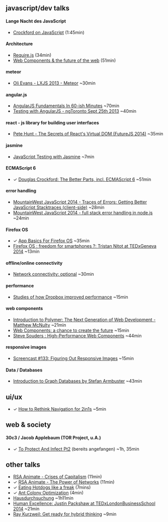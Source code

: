 javascript/dev talks
----------------------

#### Lange Nacht des JavaScript
- [Crockford on JavaScript](https://www.youtube.com/watch?v=JxAXlJEmNMg) (1:45min)

#### Architecture
- [Require.js](https://www.youtube.com/watch?v=vWGuaZOTR4U) (34min)
- [Web Components & the future of the web](https://www.youtube.com/watch?v=Byux3Jfw5e8) (51min)

#### meteor  
- [Oli Evans - LXJS 2013 - Meteor](https://www.youtube.com/watch?v=jFiLPpTKK-I&feature=youtu.be) ~30min  

#### angular.js  
- [AngularJS Fundamentals In 60-ish Minutes](https://www.youtube.com/watch?v=i9MHigUZKEM&feature=youtu.be) ~70min 
- [Testing with AngularJS - ngToronto Sept 25th 2013](https://www.youtube.com/watch?v=AKwqfHm-3ZQ&feature=youtu.be) ~40min 

#### react - js library for building user interfaces  
- [Pete Hunt - The Secrets of React's Virtual DOM (FutureJS 2014)](https://www.youtube.com/watch?v=-DX3vJiqxm4) ~35min 

#### jasmine  
- [JavaScript Testing with Jasmine](http://vimeo.com/71326996) ~7min 

#### ECMAScript 6  
- &#10003; [Douglas Crockford: The Better Parts, incl. ECMAScript 6](http://www.ustream.tv/recorded/46640057) ~51min  

#### error handling  
- [MountainWest JavaScript 2014 - Traces of Errors: Getting Better JavaScript Stacktraces (client-side)](https://www.youtube.com/watch?v=4Tys-VuBPgo) ~28min 
- [MountainWest JavaScript 2014 - full stack error handling in node.js](https://www.youtube.com/watch?v=p-2fzgfk9AA) ~24min

#### Firefox OS
- &#10003; [App Basics For Firefox OS](https://www.youtube.com/watch?v=NRRVQSLea34) ~35min
- [Firefox OS : freedom for smartphones ?: Tristan Nitot at TEDxGeneva 2014](https://www.youtube.com/watch?v=JeXP5Ks75LI&feature=youtu.be) ~13min

#### offline/online connectivity
- [Network connectivity: optional](http://vimeo.com/94347623) ~30min 

#### performance
- [Studies of how Dropbox improved performance](http://www.youtube.com/watch?v=3VvPiJ2TzXs&feature=youtu.be&desktop_uri=%2Fwatch%3Fv%3D3VvPiJ2TzXs%26feature%3Dyoutu.be&app=desktop) ~15min 

#### web components
- [Introduction to Polymer: The Next Generation of Web Development - Matthew McNulty](https://www.youtube.com/watch?v=8-Zq2KUN6jM) ~21min 
- [Web Components: a chance to create the future](https://www.youtube.com/watch?v=JUzjr1bIRUg) ~15min 
- [Steve Souders : High-Performance Web Components](https://www.youtube.com/watch?v=RaUNkqDIHr4&feature=youtu.be) ~44min 

#### responsive images
- [Screencast #133: Figuring Out Responsive Images](http://vimeo.com/95506624) ~15min 

#### Data / Databases
- [Introduction to Graph Databases by Stefan Armbuster](https://www.youtube.com/watch?v=rpDt_915jU0) ~43min

ui/ux
---------------------- 

- &#10003; [How to Rethink Navigation for 2in1s](https://software.intel.com/en-us/videos/how-to-rethink-navigation-for-2in1s) ~5min  

web & society
---------------------- 

#### 30c3 / Jacob Applebaum (TOR Project, u.A.)
-  &#10003; [To Protect And Infect Pt2](http://media.ccc.de/browse/congress/2013/30C3_-_5713_-_en_-_saal_2_-_201312301130_-_to_protect_and_infect_part_2_-_jacob.html) (bereits angefangen) ~1h, 35min

other talks
---------------------- 
* [RSA Animate - Crises of Capitalism](https://www.youtube.com/watch?v=qOP2V_np2c0) (11min)
* &#10003; [RSA Animate - The Power of Networks](https://www.youtube.com/watch?v=nJmGrNdJ5Gw) (11min)
* &#10003; [Eating Hotdogs like a freak](https://www.youtube.com/watch?v=6Tq00PyPHP4&list=PLE50FC91A844EEC33) (7mins)
* &#10003; [Ant Colony Optimization](https://www.youtube.com/watch?v=SMc6UR5blS0) (4min)
* [Hausdurchsuchung](https://www.youtube.com/watch?v=6QN5pashwKk) ~1h11min
* [Human Excellence: Justin Packshaw at TEDxLondonBusinessSchool 2014](https://www.youtube.com/watch?v=VZuEHJUg9Yo&list=PLsRNoUx8w3rOHqEz_K3Sg3xwWOZgK1Cwt) ~21min
* [Ray Kurzweil: Get ready for hybrid thinking](https://www.youtube.com/watch?v=PVXQUItNEDQ) ~9min
